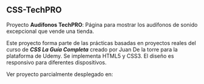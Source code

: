 ## CSS-TechPRO

Proyecto **Audífonos TechPRO**: Página para mostrar los audífonos de sonido excepcional que vende una tienda.

Este proyecto forma parte de las prácticas basadas en proyectos reales del curso de **_CSS La Guía Completa_** creado por Juan De la torre para la plataforma de Udemy. Se implementa HTML5 y CSS3. El diseño es responsivo para diferentes dispositivos.

Ver proyecto parcialmente desplegado en: